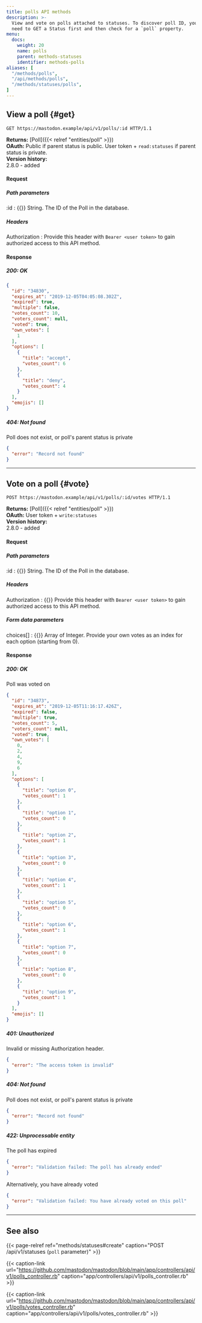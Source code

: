 ```yaml
---
title: polls API methods
description: >-
  View and vote on polls attached to statuses. To discover poll ID, you will
  need to GET a Status first and then check for a `poll` property.
menu:
  docs:
    weight: 20
    name: polls
    parent: methods-statuses
    identifier: methods-polls
aliases: [
  "/methods/polls",
  "/api/methods/polls",
  "/methods/statuses/polls",
]
---
```


<style>
#TableOfContents ul ul ul {display: none}
</style>

## View a poll {#get}

```http
GET https://mastodon.example/api/v1/polls/:id HTTP/1.1
```

**Returns:** [Poll]({{< relref "entities/poll" >}})\
**OAuth:** Public if parent status is public. User token + `read:statuses` if parent status is private.\
**Version history:**\
2.8.0 - added

#### Request

##### Path parameters

:id
: {{<required>}} String. The ID of the Poll in the database.

##### Headers

Authorization
: Provide this header with `Bearer <user token>` to gain authorized access to this API method.

#### Response
##### 200: OK

```json
{
  "id": "34830",
  "expires_at": "2019-12-05T04:05:08.302Z",
  "expired": true,
  "multiple": false,
  "votes_count": 10,
  "voters_count": null,
  "voted": true,
  "own_votes": [
    1
  ],
  "options": [
    {
      "title": "accept",
      "votes_count": 6
    },
    {
      "title": "deny",
      "votes_count": 4
    }
  ],
  "emojis": []
}
```

##### 404: Not found

Poll does not exist, or poll's parent status is private

```json
{
  "error": "Record not found"
}
```

---

## Vote on a poll {#vote}

```http
POST https://mastodon.example/api/v1/polls/:id/votes HTTP/1.1
```

**Returns:** [Poll]({{< relref "entities/poll" >}})\
**OAuth:** User token + `write:statuses`\
**Version history:**\
2.8.0 - added

#### Request

##### Path parameters

:id
: {{<required>}} String. The ID of the Poll in the database.

##### Headers

Authorization
: {{<required>}} Provide this header with `Bearer <user token>` to gain authorized access to this API method.

##### Form data parameters

choices[]
: {{<required>}} Array of Integer. Provide your own votes as an index for each option (starting from 0).

#### Response
##### 200: OK

Poll was voted on

```json
{
  "id": "34873",
  "expires_at": "2019-12-05T11:16:17.426Z",
  "expired": false,
  "multiple": true,
  "votes_count": 5,
  "voters_count": null,
  "voted": true,
  "own_votes": [
    0,
    2,
    4,
    9,
    6
  ],
  "options": [
    {
      "title": "option 0",
      "votes_count": 1
    },
    {
      "title": "option 1",
      "votes_count": 0
    },
    {
      "title": "option 2",
      "votes_count": 1
    },
    {
      "title": "option 3",
      "votes_count": 0
    },
    {
      "title": "option 4",
      "votes_count": 1
    },
    {
      "title": "option 5",
      "votes_count": 0
    },
    {
      "title": "option 6",
      "votes_count": 1
    },
    {
      "title": "option 7",
      "votes_count": 0
    },
    {
      "title": "option 8",
      "votes_count": 0
    },
    {
      "title": "option 9",
      "votes_count": 1
    }
  ],
  "emojis": []
}
```

##### 401: Unauthorized

Invalid or missing Authorization header.

```json
{
  "error": "The access token is invalid"
}
```

##### 404: Not found

Poll does not exist, or poll's parent status is private

```json
{
  "error": "Record not found"
}
```

##### 422: Unprocessable entity

The poll has expired

```json
{
  "error": "Validation failed: The poll has already ended"
}
```

Alternatively, you have already voted

```json
{
  "error": "Validation failed: You have already voted on this poll"
}
```

---

## See also

{{< page-relref ref="methods/statuses#create" caption="POST /api/v1/statuses (`poll` parameter)" >}}

{{< caption-link url="https://github.com/mastodon/mastodon/blob/main/app/controllers/api/v1/polls_controller.rb" caption="app/controllers/api/v1/polls_controller.rb" >}}

{{< caption-link url="https://github.com/mastodon/mastodon/blob/main/app/controllers/api/v1/polls/votes_controller.rb" caption="app/controllers/api/v1/polls/votes_controller.rb" >}}